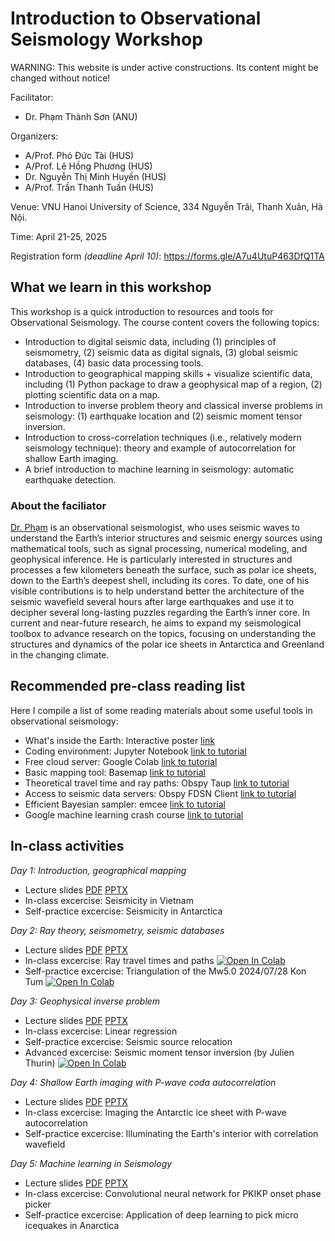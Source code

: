 # Introduction to Observational Seismology Workshop

WARNING: This website is under active constructions. Its content might be changed without notice!

Facilitator:
- Dr. Phạm Thành Sơn (ANU)

Organizers:
- A/Prof. Phó Đức Tài (HUS)
- A/Prof. Lê Hồng Phương (HUS)
- Dr. Nguyễn Thị Minh Huyền (HUS)
- A/Prof. Trần Thanh Tuấn (HUS)

Venue: VNU Hanoi University of Science, 334 Nguyễn Trãi, Thanh Xuân, Hà Nội.

Time: April 21-25, 2025

Registration form *(deadline April 10)*: https://forms.gle/A7u4UtuP463DfQ1TA

## What we learn in this workshop
This workshop is a quick introduction to resources and tools for Observational Seismology. The course content covers the following topics:

* Introduction to digital seismic data, including (1) principles of seismometry, (2) seismic data as digital signals, (3) global seismic databases, (4) basic data processing tools. 
* Introduction to geographical mapping skills + visualize scientific data, including (1) Python package to draw a geophysical map of a region, (2) plotting scientific data on a map.
* Introduction to inverse problem theory and classical inverse problems in seismology: (1) earthquake location and (2) seismic moment tensor inversion. 
* Introduction to cross-correlation techniques (i.e., relatively modern seismology technique): theory and example of autocorrelation for shallow Earth imaging.
* A brief introduction to machine learning in seismology: automatic earthquake detection. 

### About the faciliator
[Dr. Phạm](https://www.tsonpham.net/) is an observational seismologist, who uses seismic waves to understand the Earth’s interior structures and seismic energy sources using mathematical tools, such as signal processing, numerical modeling, and geophysical inference. He is particularly interested in structures and processes a few kilometers beneath the surface, such as polar ice sheets, down to the Earth’s deepest shell, including its cores. To date, one of his visible contributions is to help understand better the architecture of the seismic wavefield several hours after large earthquakes and use it to decipher several long-lasting puzzles regarding the Earth’s inner core. In current and near-future research, he aims to expand my seismological toolbox to advance research on the topics, focusing on understanding the structures and dynamics of the polar ice sheets in Antarctica and Greenland in the changing climate. 

## Recommended pre-class reading list
Here I compile a list of some reading materials about some useful tools in observational seismology:
- What's inside the Earth: Interactive poster [link](https://www.earthscope.org/inside-the-earth-poster/)
- Coding environment: Jupyter Notebook [link to tutorial](https://colab.research.google.com/notebooks/intro.ipynb#scrollTo=GJBs_flRovLc)
- Free cloud server: Google Colab [link to tutorial](https://colab.research.google.com/notebooks/intro.ipynb#scrollTo=5fCEDCU_qrC0)
- Basic mapping tool: Basemap [link to tutorial](https://matplotlib.org/basemap/stable/users/geography.html)
- Theoretical travel time and ray paths: Obspy Taup [link to tutorial](https://docs.obspy.org/packages/obspy.taup.html)
- Access to seismic data servers: Obspy FDSN Client [link to tutorial](https://docs.obspy.org/packages/obspy.clients.fdsn.html#module-obspy.clients.fdsn)
- Efficient Bayesian sampler: emcee [link to tutorial](https://emcee.readthedocs.io/en/stable/tutorials/line/)
- Google machine learning crash course [link to tutorial](https://developers.google.com/machine-learning/crash-course/linear-regression)

## In-class activities

*Day 1: Introduction, geographical mapping*
<!-- * [Notes](Day1/notes.md) -->
* Lecture slides [PDF](link) [PPTX]()
* In-class excercise: Seismicity in Vietnam 
* Self-practice excercise: Seismicity in Antarctica

*Day 2: Ray theory, seismometry, seismic databases*
<!-- * [Overview](Day2/notes.md) -->
* Lecture slides [PDF]() [PPTX]()
* In-class excercise: Ray travel times and paths [![Open In Colab](https://img.shields.io/badge/open%20in-Colab-b5e2fa?logo=googlecolab&style=flat-square&color=ffd670)](https://colab.research.google.com/github/tsonpham/ObsSeis-VNU/blob/master/Day2/D2_Lab.ipynb)
* Self-practice excercise: Triangulation of the Mw5.0 2024/07/28 Kon Tum [![Open In Colab](https://img.shields.io/badge/open%20in-Colab-b5e2fa?logo=googlecolab&style=flat-square&color=ffd670)](https://colab.research.google.com/github/tsonpham/ObsSeis-VNU/blob/master/Day2/D2_Prac.ipynb)

*Day 3: Geophysical inverse problem*
<!-- * [Notes](Day3/notes.md) -->
* Lecture slides [PDF](link) [PPTX]()
* In-class excercise: Linear regression
* Self-practice excercise: Seismic source relocation
* Advanced excercise: Seismic moment tensor inversion (by Julien Thurin) [![Open In Colab](https://img.shields.io/badge/open%20in-Colab-b5e2fa?logo=googlecolab&style=flat-square&color=ffd670)](https://colab.research.google.com/drive/1UJWOompBz9MlJN0B6SoVKzF8Whz_1nPp?usp=sharing#scrollTo=n8Gxw3DPkxAb)

*Day 4: Shallow Earth imaging with P-wave coda autocorrelation*
<!-- * [Notes](Day4/notes.md) -->
* Lecture slides [PDF](link) [PPTX]()
* In-class excercise: Imaging the Antarctic ice sheet with P-wave autocorrelation 
* Self-practice excercise: Illuminating the Earth's interior with correlation wavefield

*Day 5: Machine learning in Seismology*
<!-- * [Notes](Day5/notes.md) -->
* Lecture slides [PDF](link) [PPTX]()
* In-class excercise: Convolutional neural network for PKIKP onset phase picker 
* Self-practice excercise: Application of deep learning to pick micro icequakes in Anarctica